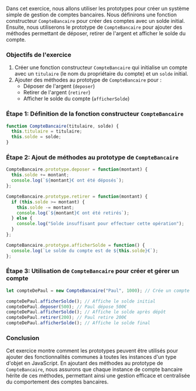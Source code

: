 Dans cet exercice, nous allons utiliser les prototypes pour créer un système simple de gestion de comptes bancaires. Nous définirons une fonction constructeur `CompteBancaire` pour créer des comptes avec un solde initial. Ensuite, nous utiliserons le prototype de `CompteBancaire` pour ajouter des méthodes permettant de déposer, retirer de l'argent et afficher le solde du compte.

### Objectifs de l'exercice

1. Créer une fonction constructeur `CompteBancaire` qui initialise un compte avec un `titulaire` (le nom du propriétaire du compte) et un `solde` initial.
2. Ajouter des méthodes au prototype de `CompteBancaire` pour :
   - Déposer de l'argent (`deposer`)
   - Retirer de l'argent (`retirer`)
   - Afficher le solde du compte (`afficherSolde`)

### Étape 1: Définition de la fonction constructeur `CompteBancaire`

```javascript
function CompteBancaire(titulaire, solde) {
  this.titulaire = titulaire;
  this.solde = solde;
}
```

### Étape 2: Ajout de méthodes au prototype de `CompteBancaire`

```javascript
CompteBancaire.prototype.deposer = function(montant) {
  this.solde += montant;
  console.log(`${montant}€ ont été déposés`);
};

CompteBancaire.prototype.retirer = function(montant) {
  if (this.solde >= montant) {
    this.solde -= montant;
    console.log(`${montant}€ ont été retirés`);
  } else {
    console.log("Solde insuffisant pour effectuer cette opération");
  }
};

CompteBancaire.prototype.afficherSolde = function() {
  console.log(`Le solde du compte est de ${this.solde}€`);
};
```

### Étape 3: Utilisation de `CompteBancaire` pour créer et gérer un compte

```javascript
let compteDePaul = new CompteBancaire("Paul", 1000); // Crée un compte avec un solde initial de 1000€

compteDePaul.afficherSolde(); // Affiche le solde initial
compteDePaul.deposer(500); // Paul dépose 500€
compteDePaul.afficherSolde(); // Affiche le solde après dépôt
compteDePaul.retirer(200); // Paul retire 200€
compteDePaul.afficherSolde(); // Affiche le solde final
```

### Conclusion

Cet exercice montre comment les prototypes peuvent être utilisés pour ajouter des fonctionnalités communes à toutes les instances d'un type d'objet en JavaScript. En ajoutant des méthodes au prototype de `CompteBancaire`, nous assurons que chaque instance de compte bancaire hérite de ces méthodes, permettant ainsi une gestion efficace et centralisée du comportement des comptes bancaires.